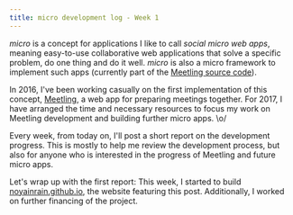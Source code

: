 ```yaml
---
title: micro development log - Week 1
---
```


*micro* is a concept for applications I like to call *social micro web apps*, meaning easy-to-use
collaborative web applications that solve a specific problem, do one thing and do it well. *micro*
is also a micro framework to implement such apps (currently part of the
[Meetling source code](https://github.com/noyainrain/meetling)).

In 2016, I've been working casually on the first implementation of this concept,
[Meetling](https://meetling.org/), a web app for preparing meetings together. For 2017, I have
arranged the time and necessary resources to focus my work on Meetling development and building
further micro apps. \o/

Every week, from today on, I'll post a short report on the development progress. This is mostly to
help me review the development process, but also for anyone who is interested in the progress of
Meetling and future micro apps.

Let's wrap up with the first report: This week, I started to build
[noyainrain.github.io](https://noyainrain.github.io/), the website featuring this post.
Additionally, I worked on further financing of the project.

